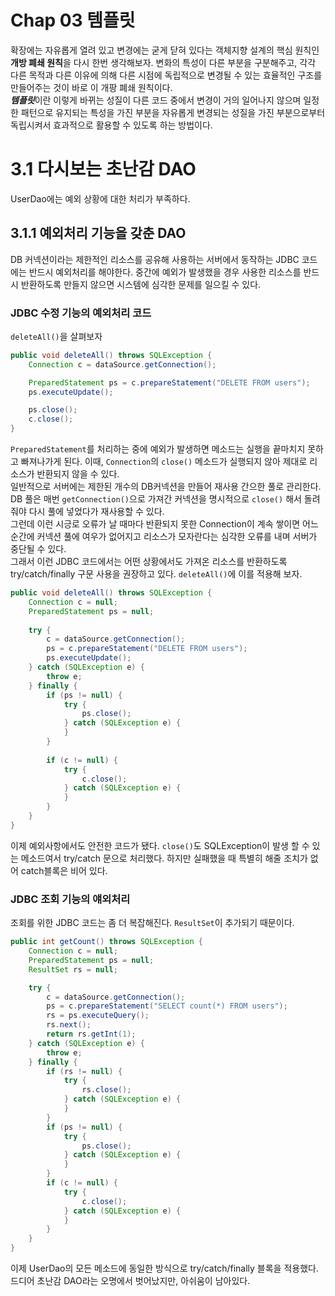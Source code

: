 # Chap 03 템플릿
확장에는 자유롭게 열려 있고 변경에는 굳게 닫혀 있다는 객체지향 설계의 핵심 원칙인 **개방 폐쇄 원칙**을 다시 한번 생각해보자. 변화의 특성이 다른 부분을 구분해주고, 각각 다른 목적과 다른 이유에 의해 다른 시점에 독립적으로 변경될 수 있는 효율적인 구조를 만들어주는 것이 바로 이 개팡 폐쇄 원칙이다.  
***템플릿***이란 이렇게 바뀌는 성질이 다른 코드 중에서 변경이 거의 일어나지 않으며 일정한 패턴으로 유지되는 특성을 가진 부분을 자유롭게 변경되는 성질을 가진 부분으로부터 독립시켜서 효과적으로 활용할 수 있도록 하는 방법이다.  

# 3.1 다시보는 초난감 DAO
UserDao에는 예외 상황에 대한 처리가 부족하다. 

## 3.1.1 예외처리 기능을 갖춘 DAO
DB 커넥션이라는 제한적인 리소스를 공유해 사용하는 서버에서 동작하는 JDBC 코드에는 반드시 예외처리를 해야한다. 중간에 예외가 발생했을 경우 사용한 리소스를 반드시 반환하도록 만들지 않으면 시스템에 심각한 문제를 일으킬 수 있다.

### JDBC 수정 기능의 예외처리 코드
`deleteAll()`을 살펴보자
``` java
public void deleteAll() throws SQLException {
    Connection c = dataSource.getConnection();

    PreparedStatement ps = c.prepareStatement("DELETE FROM users");
    ps.executeUpdate();

    ps.close();
    c.close();
}
```
`PreparedStatement`를 처리하는 중에 예외가 발생하면 메소드는 실행을 끝마치지 못하고 빠져나가게 된다. 이때, `Connection`의 `close()` 메소드가 실행되지 않아 제대로 리소스가 반환되지 않을 수 있다.  
일반적으로 서버에는 제한된 개수의 DB커넥션을 만들어 재사용 간으한 풀로 관리한다. DB 풀은 매번 `getConnection()`으로 가져간 커넥션을 명시적으로 `close()` 해서 돌려줘야 다시 풀에 넣었다가 재사용할 수 있다.  
그런데 이런 시긍로 오류가 날 때마다 반환되지 못한 Connection이 계속 쌓이면 어느 순간에 커넥션 풀에 여우가 없어지고 리소스가 모자란다는 심각한 오류를 내며 서버가 중단될 수 있다.  
그래서 이런 JDBC 코드에서는 어떤 상황에서도 가져온 리소스를 반환하도록 try/catch/finally 구문 사용을 권장하고 있다. `deleteAll()`에 이를 적용해 보자.
``` java
public void deleteAll() throws SQLException {
    Connection c = null;
    PreparedStatement ps = null;
    
    try {
        c = dataSource.getConnection();
        ps = c.prepareStatement("DELETE FROM users");
        ps.executeUpdate();
    } catch (SQLException e) {
        throw e;
    } finally {
        if (ps != null) {
            try {
                ps.close();
            } catch (SQLException e) {
            }
        }
        
        if (c != null) {
            try {
                c.close();
            } catch (SQLException e) {
            }
        }
    }
}
```
이제 예외사항에서도 안전한 코드가 됐다. `close()`도 SQLException이 발생 할 수 있는 메소드여서 try/catch 문으로 처리했다. 하지만 실패했을 때 특별히 해줄 조치가 없어 catch블록은 비어 있다. 

### JDBC 조회 기능의 얘외처리
조회를 위한 JDBC 코드는 좀 더 복잡해진다. `ResultSet`이 추가되기 때문이다.
``` java
public int getCount() throws SQLException {
    Connection c = null;
    PreparedStatement ps = null;
    ResultSet rs = null;

    try {
        c = dataSource.getConnection();
        ps = c.prepareStatement("SELECT count(*) FROM users");
        rs = ps.executeQuery();
        rs.next();
        return rs.getInt(1);
    } catch (SQLException e) {
        throw e;
    } finally {
        if (rs != null) {
            try {
                rs.close();
            } catch (SQLException e) {
            }
        }
        if (ps != null) {
            try {
                ps.close();
            } catch (SQLException e) {
            }
        }
        if (c != null) {
            try {
                c.close();
            } catch (SQLException e) {
            }
        }
    }
}
```
이제 UserDao의 모든 메소드에 동일한 방식으로 try/catch/finally 블록을 적용했다. 드디어 초난감 DAO라는 오명에서 벗어났지만, 아쉬움이 남아있다. 
